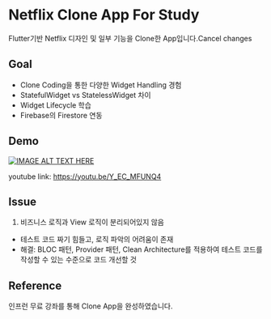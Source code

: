# Netflix Clone App For Study

Flutter기반 Netflix 디자인 및 일부 기능을 Clone한 App입니다.Cancel changes

## Goal

- Clone Coding을 통한 다양한 Widget Handling 경험
- StatefulWidget vs StatelessWidget 차이
- Widget Lifecycle 학습
- Firebase의 Firestore 연동

## Demo

[![IMAGE ALT TEXT HERE](https://img.youtube.com/vi/Y_EC_MFUNQ4/0.jpg)](https://www.youtube.com/watch?v=Y_EC_MFUNQ4)

youtube link: https://youtu.be/Y_EC_MFUNQ4

## Issue

1. 비즈니스 로직과 View 로직이 분리되어있지 않음
- 테스트 코드 짜기 힘들고, 로직 파악의 어려움이 존재
- 해결: BLOC 패턴, Provider 패턴, Clean Architecture를 적용하여 테스트 코드를 작성할 수 있는 수준으로 코드 개선할 것

## Reference

인프런 무료 강좌를 통해 Clone App을 완성하였습니다.
